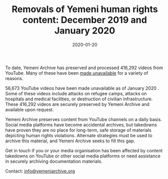 ﻿---
layout: contentwithsiblings.html
title: "Removals of Yemeni human rights content: December 2019 and January 2020"
date: 2020-01-20
desc: "Amount of content preserved, made unavailable and restored"
image: /assets/takedowns.jpg
---

To date, Yemeni Archive has preserved and processed 416,292 videos from YouTube. Many of these have been [made unavailable](https://yemeniarchive.org/en/tech-advocacy) for a variety of reasons. 

56,673 YouTube videos have been made unavailable as of January 2020 . Some of these videos include attacks on refugee camps, attacks on hospitals and medical facilities, or destruction of civilian infrastructure. These 416,292 videos are securely preserved by Yemeni Archive and available upon request.

Yemeni Archive preserves content from YouTube channels on a daily basis. Social media platforms have become accidental archives, but takedowns have proven they are no place for long-term, safe storage of materials depicting human rights violations. Alternate strategies must be used to archive this material, and Yemeni Archive seeks to fill this gap.

Get in touch if you or your media organisation has been affected by content takedowns on YouTube or other social media platforms or need assistance in securely archiving documentation materials.

Contact: info@yemeniarchive.org

